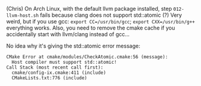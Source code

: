 (Chris) 
On Arch Linux, with the default llvm package installed, step `012-llvm-host.sh` fails because clang does not support std::atomic (?)
Very weird, but if you use gcc: `export CC=/usr/bin/gcc`; `export CXX=/usr/bin/g++` everything works. Also, you need to remove the cmake cache if you accidentally start with llvm/clang instead of gcc...

No idea why it's giving the std::atomic error message:

```
CMake Error at cmake/modules/CheckAtomic.cmake:56 (message):
  Host compiler must support std::atomic!
Call Stack (most recent call first):
  cmake/config-ix.cmake:411 (include)
  CMakeLists.txt:776 (include)
```
